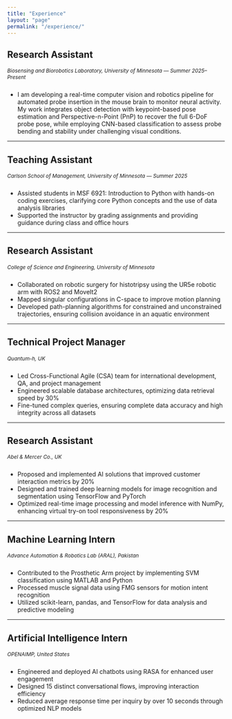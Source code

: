 ```yaml
---
title: "Experience"
layout: "page"
permalink: "/experience/"
---
```


## <h2>Research Assistant</h2>
<span style="font-size: 0.85em; margin-bottom: 10px; display: inline-block;">*Biosensing and Biorobotics Laboratory, University of Minnesota — Summer 2025–Present*</span>  
- I am developing a real-time computer vision and robotics pipeline for automated probe insertion in the mouse brain to monitor neural activity. My work integrates object detection with keypoint-based pose estimation and Perspective-n-Point (PnP) to recover the full 6-DoF probe pose, while employing CNN-based classification to assess probe bending and stability under challenging visual conditions. 

---

## <h2>Teaching Assistant</h2>
<span style="font-size: 0.85em; margin-bottom: 10px; display: inline-block;">*Carlson School of Management, University of Minnesota — Summer 2025*</span>  
- Assisted students in MSF 6921: Introduction to Python with hands-on coding exercises, clarifying core Python concepts and the use of data analysis libraries  
- Supported the instructor by grading assignments and providing guidance during class and office hours  

---

## <h2>Research Assistant </h2> 
<span style="font-size: 0.85em; margin-bottom: 10px; display: inline-block;">*College of Science and Engineering, University of Minnesota*</span>  
- Collaborated on robotic surgery for histotripsy using the UR5e robotic arm with ROS2 and MoveIt2  
- Mapped singular configurations in C-space to improve motion planning  
- Developed path-planning algorithms for constrained and unconstrained trajectories, ensuring collision avoidance in an aquatic environment  
---

## <h2>Technical Project Manager </h2>
<span style="font-size: 0.85em; margin-bottom: 10px; display: inline-block;">*Quantum-h, UK*</span>    
- Led Cross-Functional Agile (CSA) team for international development, QA, and project management  
- Engineered scalable database architectures, optimizing data retrieval speed by 30%  
- Fine-tuned complex queries, ensuring complete data accuracy and high integrity across all datasets  
---

## <h2>Research Assistant </h2>
<span style="font-size: 0.85em; margin-bottom: 10px; display: inline-block;">*Abel & Mercer Co., UK*</span>   
- Proposed and implemented AI solutions that improved customer interaction metrics by 20%  
- Designed and trained deep learning models for image recognition and segmentation using TensorFlow and PyTorch  
- Optimized real-time image processing and model inference with NumPy, enhancing virtual try-on tool responsiveness by 20%  
---

## <h2> Machine Learning Intern </h2> 
<span style="font-size: 0.85em; margin-bottom: 10px; display: inline-block;">*Advance Automation & Robotics Lab (ARAL), Pakistan*</span>    
- Contributed to the Prosthetic Arm project by implementing SVM classification using MATLAB and Python  
- Processed muscle signal data using FMG sensors for motion intent recognition  
- Utilized scikit-learn, pandas, and TensorFlow for data analysis and predictive modeling  
---

## <h2>Artificial Intelligence Intern </h2> 
<span style="font-size: 0.85em; margin-bottom: 10px; display: inline-block;">*OPENAIMP, United States*</span>    
- Engineered and deployed AI chatbots using RASA for enhanced user engagement  
- Designed 15 distinct conversational flows, improving interaction efficiency  
- Reduced average response time per inquiry by over 10 seconds through optimized NLP models  
